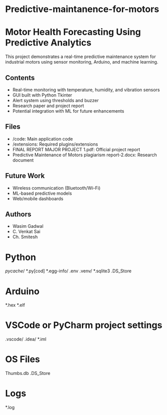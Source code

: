 # Predictive-maintanence-for-motors


# Motor Health Forecasting Using Predictive Analytics

This project demonstrates a real-time predictive maintenance system for industrial motors using sensor monitoring, Arduino, and machine learning.

## Contents
- Real-time monitoring with temperature, humidity, and vibration sensors
- GUI built with Python Tkinter
- Alert system using thresholds and buzzer
- Research paper and project report
- Potential integration with ML for future enhancements

## Files
- /code: Main application code
- /extensions: Required plugins/extensions
- FINAL REPORT MAJOR PROJECT 1.pdf: Official project report
- Predictive Maintenance of Motors plagiarism report-2.docx: Research document

## Future Work
- Wireless communication (Bluetooth/Wi-Fi)
- ML-based predictive models
- Web/mobile dashboards

## Authors
- Wasim Gadwal
- C. Venkat Sai
- Ch. Smitesh



# Python
_pycache_/
*.py[cod]
*.egg-info/
.env
.venv/
*.sqlite3
.DS_Store

# Arduino
*.hex
*.elf

# VSCode or PyCharm project settings
.vscode/
.idea/
*.iml

# OS Files
Thumbs.db
.DS_Store

# Logs
*.log
